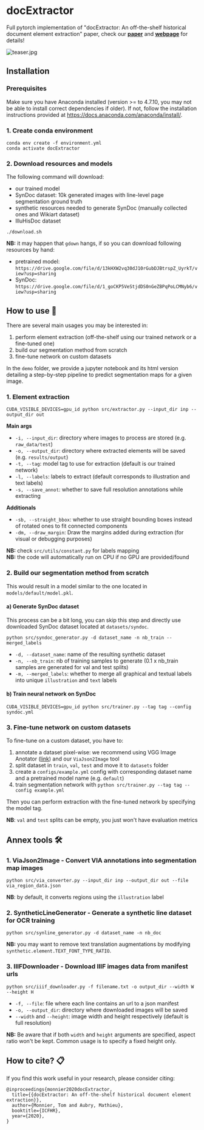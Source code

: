 # docExtractor

Full pytorch implementation of "docExtractor: An off-the-shelf historical document element 
extraction" paper, check our 
[**paper**](http://imagine.enpc.fr/~monniert/docExtractor/docExtractor.pdf) and 
[**webpage**](http://imagine.enpc.fr/~monniert/docExtractor) for details!

![teaser.jpg](http://imagine.enpc.fr/~monniert/docExtractor/teaser.jpg)

## Installation

### Prerequisites

Make sure you have Anaconda installed (version >= to 4.7.10, you may not be able to install 
correct dependencies if older). If not, follow the installation instructions provided at 
https://docs.anaconda.com/anaconda/install/.

### 1. Create conda environment

```
conda env create -f environment.yml
conda activate docExtractor
```

### 2. Download resources and models

The following command will download:

- our trained model
- SynDoc dataset: 10k generated images with line-level page segmentation ground truth
- synthetic resources needed to generate SynDoc (manually collected ones and Wikiart dataset)
- IlluHisDoc dataset

```
./download.sh
```

**NB:** it may happen that `gdown` hangs, if so you can download following resources by hand:

- pretrained model: 
  `https://drive.google.com/file/d/13kHXW2vq30dJ10rGubDJBtrspZ_UyrkT/view?usp=sharing`
- SynDoc: 
  `https://drive.google.com/file/d/1_goCKP5VeStjdDS0nGeZBPqPoLCMNyb6/view?usp=sharing`
 

## How to use :rocket:

There are several main usages you may be interested in:

1. perform element extraction (off-the-shelf using our trained network or a fine-tuned one)
2. build our segmentation method from scratch
3. fine-tune network on custom datasets

In the `demo` folder, we provide a jupyter notebook and its html version detailing a 
step-by-step pipeline to predict segmentation maps for a given image.

### 1. Element extraction

```
CUDA_VISIBLE_DEVICES=gpu_id python src/extractor.py --input_dir inp --output_dir out
```

**Main args**
- `-i, --input_dir`: directory where images to process are stored (e.g. `raw_data/test`)
- `-o, --output_dir`: directory where extracted elements will be saved (e.g. 
  `results/output`)
- `-t, --tag`: model tag to use for extraction (default is our trained network)
- `-l, --labels`: labels to extract (default corresponds to illustration and text labels)
- `-s, --save_annot`: whether to save full resolution annotations while extracting

**Additionals**
- `-sb, --straight_bbox`: whether to use straight bounding boxes instead of rotated ones to 
  fit connected components
- `-dm, --draw_margin`: Draw the margins added during extraction (for visual or debugging 
  purposes)

**NB:** check `src/utils/constant.py` for labels mapping  
**NB:** the code will automatically run on CPU if no GPU are provided/found

### 2. Build our segmentation method from scratch

This would result in a model similar to the one located in `models/default/model.pkl`.

#### a) Generate SynDoc dataset

This process can be a bit long, you can skip this step and directly use downloaded SynDoc 
dataset located at `datasets/syndoc`.

```
python src/syndoc_generator.py -d dataset_name -n nb_train --merged_labels
```

- `-d, --dataset_name`: name of the resulting synthetic dataset
- `-n, --nb_train`: nb of training samples to generate (0.1 x nb_train samples are generated 
  for val and test splits)
- `-m, --merged_labels`: whether to merge all graphical and textual labels into unique 
  `illustration` and `text` labels 

#### b) Train neural network on SynDoc

```
CUDA_VISIBLE_DEVICES=gpu_id python src/trainer.py --tag tag --config syndoc.yml
```

### 3. Fine-tune network on custom datasets

To fine-tune on a custom dataset, you have to:

1. annotate a dataset pixel-wise: we recommend using VGG Image Anotator 
   ([link](http://www.robots.ox.ac.uk/~vgg/software/via/)) and our `ViaJson2Image` tool
2. split dataset in `train`, `val`, `test` and move it to `datasets` folder
3. create a `configs/example.yml` config with corresponding dataset name and a pretrained 
   model name (e.g. `default`)
4. train segmentation network with `python src/trainer.py --tag tag --config example.yml`

Then you can perform extraction with the fine-tuned network by specifying the model tag.

**NB**: `val` and `test` splits can be empty, you just won't have evaluation metrics

## Annex tools :hammer_and_wrench:

### 1. ViaJson2Image - Convert VIA annotations into segmentation map images

```
python src/via_converter.py --input_dir inp --output_dir out --file via_region_data.json
```

**NB**: by default, it converts regions using the `illustration` label

### 2. SyntheticLineGenerator - Generate a synthetic line dataset for OCR training

```
python src/synline_generator.py -d dataset_name -n nb_doc
```

**NB:** you may want to remove text translation augmentations by modifying 
`synthetic.element.TEXT_FONT_TYPE_RATIO`.

### 3. IIIFDownloader - Download IIIF images data from manifest urls

```
python src/iiif_downloader.py -f filename.txt -o output_dir --width W --height H
```

- `-f, --file`: file where each line contains an url to a json manifest
- `-o, --output_dir`: directory where downloaded images will be saved
- `--width` and `--height`: image width and height respectively (default is full resolution)

**NB:** Be aware that if both `width` and `height` arguments are specified, aspect ratio 
won't be kept. Common usage is to specify a fixed height only.

## How to cite? :clipboard:

If you find this work useful in your research, please consider citing:

```
@inproceedings{monnier2020docExtractor,
  title={{docExtractor: An off-the-shelf historical document element extraction}},
  author={Monnier, Tom and Aubry, Mathieu},
  booktitle={ICFHR},
  year={2020},
}
```
